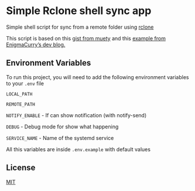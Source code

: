 
# Simple Rclone shell sync app

Simple shell script for sync from a remote folder using [rclone](https://rclone.org/)

This script is based on this [gist from muety](https://gist.github.com/muety/873980a2440b4c6692003fc23903fe5a) and this [example from EnigmaCurry’s dev blog.](https://blog.rymcg.tech/blog/linux/rclone_sync/)

## Environment Variables

To run this project, you will need to add the following environment variables to your `.env` file

`LOCAL_PATH`

`REMOTE_PATH`

`NOTIFY_ENABLE` - If can show notification (with notify-send)

`DEBUG` - Debug mode for show what happening

`SERVICE_NAME` - Name of the systemd service

All this variables are inside `.env.example` with default values

## License

[MIT](https://choosealicense.com/licenses/mit/)

